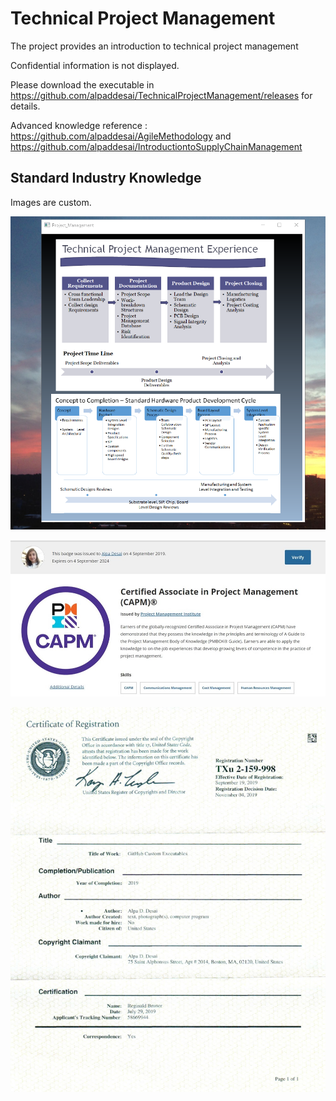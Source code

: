 # Technical Project Management

The project provides an introduction to technical project management 

Confidential information is not displayed. 

Please download the executable in https://github.com/alpaddesai/TechnicalProjectManagement/releases for details. 

Advanced knowledge reference : https://github.com/alpaddesai/AgileMethodology and https://github.com/alpaddesai/IntroductiontoSupplyChainManagement

## Standard Industry Knowledge

Images are custom. 

![image](TPM.png)

![image](CAPM.jpg)

![image](USCopyrightCertificateofRegistration.png)
